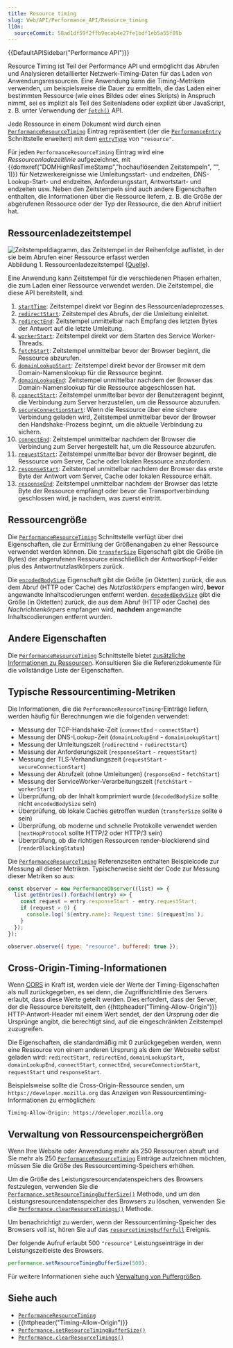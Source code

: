 ```yaml
---
title: Resource timing
slug: Web/API/Performance_API/Resource_timing
l10n:
  sourceCommit: 58ad1df59f2ffb9ecab4e27fe1bdf1eb5a55f89b
---
```


{{DefaultAPISidebar("Performance API")}}

Resource Timing ist Teil der Performance API und ermöglicht das Abrufen und Analysieren detaillierter Netzwerk-Timing-Daten für das Laden von Anwendungsressourcen. Eine Anwendung kann die Timing-Metriken verwenden, um beispielsweise die Dauer zu ermitteln, die das Laden einer bestimmten Ressource (wie eines Bildes oder eines Skripts) in Anspruch nimmt, sei es implizit als Teil des Seitenladens oder explizit über JavaScript, z. B. unter Verwendung der [`fetch()`](/de/docs/Web/API/Window/fetch) API.

Jede Ressource in einem Dokument wird durch einen [`PerformanceResourceTiming`](/de/docs/Web/API/PerformanceResourceTiming) Eintrag repräsentiert (der die [`PerformanceEntry`](/de/docs/Web/API/PerformanceEntry) Schnittstelle erweitert) mit dem [`entryType`](/de/docs/Web/API/PerformanceEntry/entryType) von `"resource"`.

Für jeden `PerformanceResourceTiming` Eintrag wird eine _Ressourcenladezeitlinie_ aufgezeichnet, mit {{domxref("DOMHighResTimeStamp","hochauflösenden Zeitstempeln", "", 1)}} für Netzwerkereignisse wie Umleitungsstart- und endzeiten, DNS-Lookup-Start- und endzeiten, Anforderungsstart, Antwortstart- und endzeiten usw. Neben den Zeitstempeln sind auch andere Eigenschaften enthalten, die Informationen über die Ressource liefern, z. B. die Größe der abgerufenen Ressource oder der Typ der Ressource, die den Abruf initiiert hat.

## Ressourcenladezeitstempel

![Zeitstempeldiagramm, das Zeitstempel in der Reihenfolge auflistet, in der sie beim Abrufen einer Ressource erfasst werden](https://mdn.github.io/shared-assets/images/diagrams/api/performance/timestamp-diagram.svg) Abbildung 1. Ressourcenladezeitstempel ([Quelle](https://w3c.github.io/resource-timing/#attribute-descriptions)).

Eine Anwendung kann Zeitstempel für die verschiedenen Phasen erhalten, die zum Laden einer Ressource verwendet werden. Die Zeitstempel, die diese API bereitstellt, sind:

1. [`startTime`](/de/docs/Web/API/PerformanceEntry/startTime): Zeitstempel direkt vor Beginn des Ressourcenladeprozesses.
2. [`redirectStart`](/de/docs/Web/API/PerformanceResourceTiming/redirectStart): Zeitstempel des Abrufs, der die Umleitung einleitet.
3. [`redirectEnd`](/de/docs/Web/API/PerformanceResourceTiming/redirectEnd): Zeitstempel unmittelbar nach Empfang des letzten Bytes der Antwort auf die letzte Umleitung.
4. [`workerStart`](/de/docs/Web/API/PerformanceResourceTiming/workerStart): Zeitstempel direkt vor dem Starten des Service Worker-Threads.
5. [`fetchStart`](/de/docs/Web/API/PerformanceResourceTiming/fetchStart): Zeitstempel unmittelbar bevor der Browser beginnt, die Ressource abzurufen.
6. [`domainLookupStart`](/de/docs/Web/API/PerformanceResourceTiming/domainLookupStart): Zeitstempel direkt bevor der Browser mit dem Domain-Namenslookup für die Ressource beginnt.
7. [`domainLookupEnd`](/de/docs/Web/API/PerformanceResourceTiming/domainLookupEnd): Zeitstempel unmittelbar nachdem der Browser das Domain-Namenslookup für die Ressource abgeschlossen hat.
8. [`connectStart`](/de/docs/Web/API/PerformanceResourceTiming/connectStart): Zeitstempel unmittelbar bevor der Benutzeragent beginnt, die Verbindung zum Server herzustellen, um die Ressource abzurufen.
9. [`secureConnectionStart`](/de/docs/Web/API/PerformanceResourceTiming/secureConnectionStart): Wenn die Ressource über eine sichere Verbindung geladen wird, Zeitstempel unmittelbar bevor der Browser den Handshake-Prozess beginnt, um die aktuelle Verbindung zu sichern.
10. [`connectEnd`](/de/docs/Web/API/PerformanceResourceTiming/connectEnd): Zeitstempel unmittelbar nachdem der Browser die Verbindung zum Server hergestellt hat, um die Ressource abzurufen.
11. [`requestStart`](/de/docs/Web/API/PerformanceResourceTiming/requestStart): Zeitstempel unmittelbar bevor der Browser beginnt, die Ressource vom Server, Cache oder lokalen Ressource anzufordern.
12. [`responseStart`](/de/docs/Web/API/PerformanceResourceTiming/responseStart): Zeitstempel unmittelbar nachdem der Browser das erste Byte der Antwort vom Server, Cache oder lokalen Ressource erhält.
13. [`responseEnd`](/de/docs/Web/API/PerformanceResourceTiming/responseEnd): Zeitstempel unmittelbar nachdem der Browser das letzte Byte der Ressource empfängt oder bevor die Transportverbindung geschlossen wird, je nachdem, was zuerst eintritt.

## Ressourcengröße

Die [`PerformanceResourceTiming`](/de/docs/Web/API/PerformanceResourceTiming) Schnittstelle verfügt über drei Eigenschaften, die zur Ermittlung der Größenangaben zu einer Ressource verwendet werden können. Die [`transferSize`](/de/docs/Web/API/PerformanceResourceTiming/transferSize) Eigenschaft gibt die Größe (in Bytes) der abgerufenen Ressource einschließlich der Antwortkopf-Felder plus des Antwortnutzlastkörpers zurück.

Die [`encodedBodySize`](/de/docs/Web/API/PerformanceResourceTiming/encodedBodySize) Eigenschaft gibt die Größe (in Oktetten) zurück, die aus dem Abruf (HTTP oder Cache) des _Nutzlastkörpers_ empfangen wird, **bevor** angewandte Inhaltscodierungen entfernt werden. [`decodedBodySize`](/de/docs/Web/API/PerformanceResourceTiming/decodedBodySize) gibt die Größe (in Oktetten) zurück, die aus dem Abruf (HTTP oder Cache) des _Nachrichtenkörpers_ empfangen wird, **nachdem** angewandte Inhaltscodierungen entfernt wurden.

## Andere Eigenschaften

Die [`PerformanceResourceTiming`](/de/docs/Web/API/PerformanceResourceTiming) Schnittstelle bietet [zusätzliche Informationen zu Ressourcen](/de/docs/Web/API/PerformanceResourceTiming#additional_resource_information). Konsultieren Sie die Referenzdokumente für die vollständige Liste der Eigenschaften.

## Typische Ressourcentiming-Metriken

Die Informationen, die die `PerformanceResourceTiming`-Einträge liefern, werden häufig für Berechnungen wie die folgenden verwendet:

- Messung der TCP-Handshake-Zeit (`connectEnd` - `connectStart`)
- Messung der DNS-Lookup-Zeit (`domainLookupEnd` - `domainLookupStart`)
- Messung der Umleitungszeit (`redirectEnd` - `redirectStart`)
- Messung der Anforderungszeit (`responseStart` - `requestStart`)
- Messung der TLS-Verhandlungszeit (`requestStart` - `secureConnectionStart`)
- Messung der Abrufzeit (ohne Umleitungen) (`responseEnd` - `fetchStart`)
- Messung der ServiceWorker-Verarbeitungszeit (`fetchStart` - `workerStart`)
- Überprüfung, ob der Inhalt komprimiert wurde (`decodedBodySize` sollte nicht `encodedBodySize` sein)
- Überprüfung, ob lokale Caches getroffen wurden (`transferSize` sollte `0` sein)
- Überprüfung, ob moderne und schnelle Protokolle verwendet werden (`nextHopProtocol` sollte HTTP/2 oder HTTP/3 sein)
- Überprüfung, ob die richtigen Ressourcen render-blockierend sind (`renderBlockingStatus`)

Die [`PerformanceResourceTiming`](/de/docs/Web/API/PerformanceResourceTiming) Referenzseiten enthalten Beispielcode zur Messung all dieser Metriken. Typischerweise sieht der Code zur Messung dieser Metriken so aus:

```js
const observer = new PerformanceObserver((list) => {
  list.getEntries().forEach((entry) => {
    const request = entry.responseStart - entry.requestStart;
    if (request > 0) {
      console.log(`${entry.name}: Request time: ${request}ms`);
    }
  });
});

observer.observe({ type: "resource", buffered: true });
```

## Cross-Origin-Timing-Informationen

Wenn [CORS](/de/docs/Glossary/CORS) in Kraft ist, werden viele der Werte der Timing-Eigenschaften als null zurückgegeben, es sei denn, die Zugriffsrichtlinie des Servers erlaubt, dass diese Werte geteilt werden. Dies erfordert, dass der Server, der die Ressource bereitstellt, den {{httpheader("Timing-Allow-Origin")}} HTTP-Antwort-Header mit einem Wert sendet, der den Ursprung oder die Ursprünge angibt, die berechtigt sind, auf die eingeschränkten Zeitstempel zuzugreifen.

Die Eigenschaften, die standardmäßig mit 0 zurückgegeben werden, wenn eine Ressource von einem anderen Ursprung als dem der Webseite selbst geladen wird: `redirectStart`, `redirectEnd`, `domainLookupStart`, `domainLookupEnd`, `connectStart`, `connectEnd`, `secureConnectionStart`, `requestStart` und `responseStart`.

Beispielsweise sollte die Cross-Origin-Ressource senden, um `https://developer.mozilla.org` das Anzeigen von Ressourcentiming-Informationen zu ermöglichen:

```http
Timing-Allow-Origin: https://developer.mozilla.org
```

## Verwaltung von Ressourcenspeichergrößen

Wenn Ihre Website oder Anwendung mehr als 250 Ressourcen abruft und Sie mehr als 250 [`PerformanceResourceTiming`](/de/docs/Web/API/PerformanceResourceTiming) Einträge aufzeichnen möchten, müssen Sie die Größe des Ressourcentiming-Speichers erhöhen.

Um die Größe des Leistungsresourcendatenspeichers des Browsers festzulegen, verwenden Sie die [`Performance.setResourceTimingBufferSize()`](/de/docs/Web/API/Performance/setResourceTimingBufferSize) Methode, und um den Leistungsresourcendatenspeicher des Browsers zu löschen, verwenden Sie die [`Performance.clearResourceTimings()`](/de/docs/Web/API/Performance/clearResourceTimings) Methode.

Um benachrichtigt zu werden, wenn der Ressourcentiming-Speicher des Browsers voll ist, hören Sie auf das [`resourcetimingbufferfull`](/de/docs/Web/API/Performance/resourcetimingbufferfull_event) Ereignis.

Der folgende Aufruf erlaubt 500 `"resource"` Leistungseinträge in der Leistungszeitleiste des Browsers.

```js
performance.setResourceTimingBufferSize(500);
```

Für weitere Informationen siehe auch [Verwaltung von Puffergrößen](/de/docs/Web/API/Performance_API/Performance_data#managing_buffer_sizes).

## Siehe auch

- [`PerformanceResourceTiming`](/de/docs/Web/API/PerformanceResourceTiming)
- {{httpheader("Timing-Allow-Origin")}}
- [`Performance.setResourceTimingBufferSize()`](/de/docs/Web/API/Performance/setResourceTimingBufferSize)
- [`Performance.clearResourceTimings()`](/de/docs/Web/API/Performance/clearResourceTimings)
